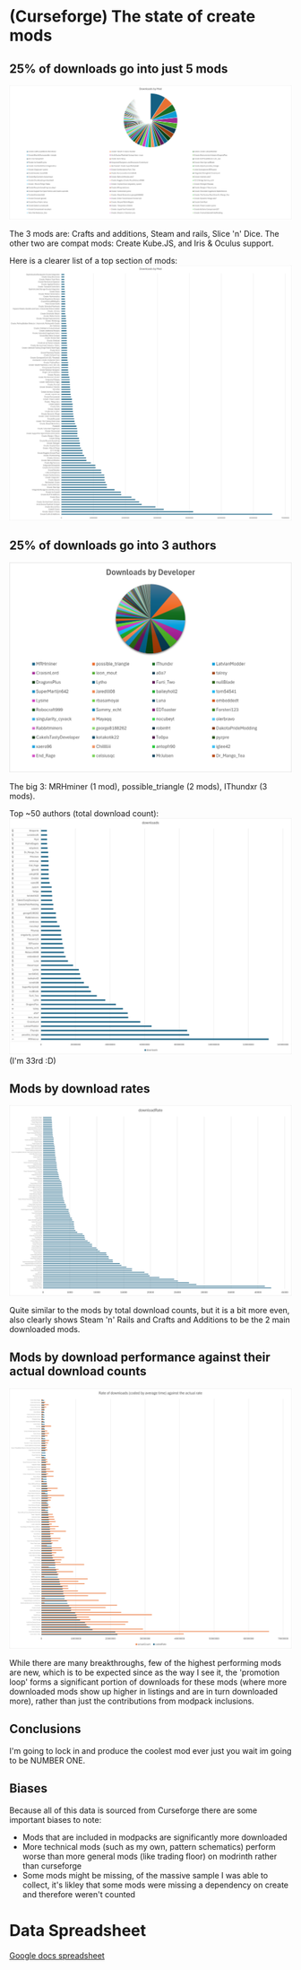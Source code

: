 # (Curseforge) The state of create mods

## 25% of downloads go into just 5 mods

![Downloads by mod](/images/downloads_by_mod_pie.png)

The 3 mods are: Crafts and additions, Steam and rails, Slice 'n' Dice. The other two are compat mods: Create Kube.JS, and Iris & Oculus support.

Here is a clearer list of a top section of mods:
![Downloads by mod](/images/downloads_by_mod_bar.png)

## 25% of downloads go into 3 authors

![Downloads by author](/images/downloads_by_author_pie.png)

The big 3: MRHminer (1 mod), possible_triangle (2 mods), IThundxr (3 mods).

Top ~50 authors (total download count):
![Downloads by author](/images/downloads_by_author_bar.png)
(I'm 33rd :D)

## Mods by download rates

![Downloads by author](/images/download_rate_by_mod.png)

Quite similar to the mods by total download counts, but it is a bit more even, also clearly shows Steam 'n' Rails and Crafts and Additions to be the 2 main downloaded mods.

## Mods by download performance against their actual download counts

![Downloads by author](/images/download_rate_against_downloads.png)

While there are many breakthroughs, few of the highest performing mods are new, which is to be expected since as the way I see it, the 'promotion loop' forms a significant portion of downloads for these mods (where more downloaded mods show up higher in listings and are in turn downloaded more), rather than just the contributions from modpack inclusions.

## Conclusions

I'm going to lock in and produce the coolest mod ever just you wait im going to be NUMBER ONE.  

## Biases

Because all of this data is sourced from Curseforge there are some important biases to note:

- Mods that are included in modpacks are significantly more downloaded
- More technical mods (such as my own, pattern schematics) perform worse than more general mods (like trading floor) on modrinth rather than curseforge
- Some mods might be missing, of the massive sample I was able to collect, it's likley that some mods were missing a dependency on create and therefore weren't counted

# Data Spreadsheet
[Google docs spreadsheet](https://docs.google.com/spreadsheets/d/1LioDgjSDE3QhZP1XjE8diui8SueDdx2Em7WNZxLupT4/edit?usp=sharing)